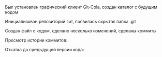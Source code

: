 Был установлен графический клиент Git-Cola, создан каталог с будущим кодом

Инициализован репозиторий гит, появилась скрытая папка .git

Создан файл с кодом, сделано несколько изменений, сделаны коммиты

Просмотр истории коммитов:

Откатка до предыдущей версии кода:

